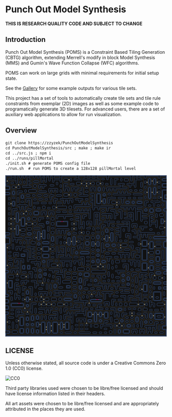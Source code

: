 Punch Out Model Synthesis
===

**THIS IS RESEARCH QUALITY CODE AND SUBJECT TO CHANGE**

Introduction
---

Punch Out Model Synthesis (POMS) is a Constraint Based Tiling Generation (CBTG) algorithm,
extending Merrell's modify in block Model Synthesis (MMS) and Gumin's Wave Function Collapse (WFC)
algorithms.

POMS can work on large grids with minimal requirements for initial setup state.

See the [Gallery](runs/README.md) for some example outputs for various tile sets.

This project has a set of tools to automatically create tile sets and tile rule constraints
from exemplar (2D) images as well as some example code to programatically generate 3D tilesets.
For advanced users, there are a set of auxiliary web applications to allow for run visualization.

Overview
---

```
git clone https://zzyzek/PunchOutModelSynthesis
cd PunchOutModelSynthesis/src ; make ; make ir
cd ../src.js ; npm i
cd ../runs/pillMortal
./init.sh # generate POMS config file
./run.sh  # run POMS to create a 128x128 pillMortal level
```

![Pill Mortal 128x128 level](runs/pillMortal/data/pillMortal_128x128.png)

LICENSE
---

Unless otherwise stated, all source code is under a Creative Commons Zero 1.0 (CC0) license.

![CC0](img/cc/cc0_88x31.png)

Third party libraries used were chosen to be libre/free licensed and should have license information
listed in their headers.

All art assets were chosen to be libre/free licensed and are appropriately attributed in the places
they are used.

